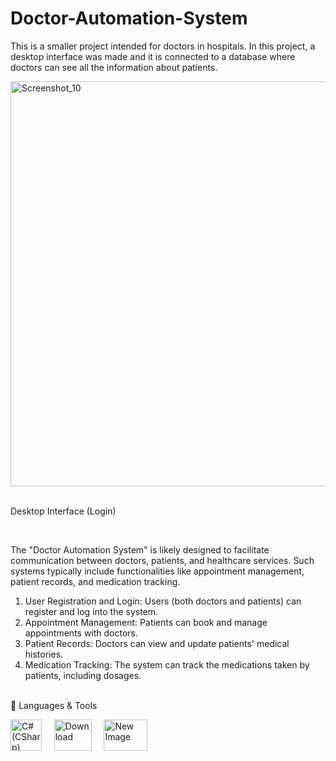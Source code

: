 # Doctor-Automation-System

This is a smaller project intended for doctors in hospitals. In this project, a desktop interface was made and it is connected to a database where doctors can see all the information about patients.


<img width="648" alt="Screenshot_10" src="https://github.com/user-attachments/assets/b46cd2f7-7156-4095-b211-cfda09649a66"> <br><br>

<p>Desktop Interface (Login)</p><br>

The "Doctor Automation System" is likely designed to facilitate communication between doctors, patients, and healthcare services. Such systems typically include functionalities like appointment management, patient records, and medication tracking.<br>

1. User Registration and Login: Users (both doctors and patients) can register and log into the system.
2. Appointment Management: Patients can book and manage appointments with doctors.
3. Patient Records: Doctors can view and update patients' medical histories.
4. Medication Tracking: The system can track the medications taken by patients, including dosages.
<br><br>

🧰 Languages & Tools

<img src="https://github.com/user-attachments/assets/06d94456-244c-4e4d-bf60-45d456418158" width="50" height="50" alt="C# (CSharp)"> &nbsp; &nbsp; 
<img src="https://github.com/user-attachments/assets/f05570ca-e4ac-4a2d-9c5d-f90ebd674ee8" width="60" height="50" alt="Download"> &nbsp; &nbsp; 
<img src="https://github.com/user-attachments/assets/68c3dafc-786e-4545-9ec9-f1091b648f6e" width="70" height="50" alt="New Image">
